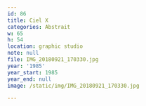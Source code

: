 ```yaml
---
id: 86
title: Ciel X
categories: Abstrait
w: 65
h: 54
location: graphic studio
note: null
file: IMG_20180921_170330.jpg
year: '1985'
year_start: 1985
year_end: null
image: /static/img/IMG_20180921_170330.jpg

---
```

